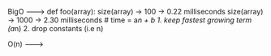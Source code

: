 BigO ---> def foo(array): size(array) -> 100 -> 0.22 milliseconds
                        size(array) -> 1000 -> 2.30 milliseconds
                        # time = a*n + b 
                        1. keep fastest growing term (a*n)
                        2. drop constants (i.e n)


O(n) ---> 